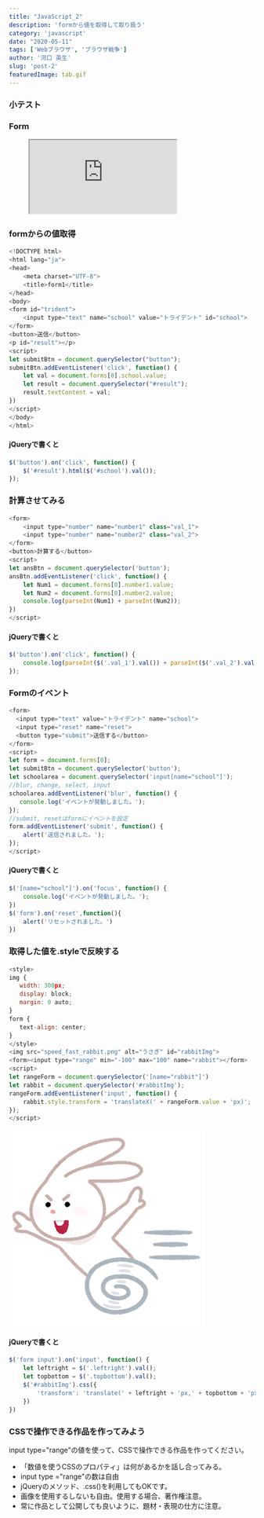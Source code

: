 ```yaml
---
title: "JavaScript_2"
description: 'formから値を取得して取り扱う'
category: 'javascript'
date: "2020-05-11"
tags: ['Webブラウザ', 'ブラウザ戦争']
author: '河口 英生'
slug: 'post-2'
featuredImage: tab.gif
---
```

<div class="post-section">
<h3 class="title is-5" >小テスト</h3>
</div>
<div class="post-section">
<h3 class="title is-5" >Form</h3>
<figure class="is-fullwidth slide">
  <iframe src="https://drive.google.com/file/d/1O6E4NO2gVYbaW1okOD_AmvG8nhzeeM9z/preview"></iframe>
</figure>
</div>
<div class="post-section">
<h3 class="title is-5" >formからの値取得</h3>

```javascript
<!DOCTYPE html>
<html lang="ja">
<head>
    <meta charset="UTF-8">
    <title>form1</title>
</head>
<body>
<form id="trident">
    <input type="text" name="school" value="トライデント" id="school">
</form>
<button>送信</button>
<p id="result"></p>
<script>
let submitBtn = document.querySelector("button");
submitBtn.addEventListener('click', function() {
    let val = document.forms[0].school.value;
    let result = document.querySelector("#result");
    result.textContent = val;
})
</script>
</body>
</html>
```

<h4 class="title is-6" >jQueryで書くと</h4>

```javascript
$('button').on('click', function() {
    $('#result').html($('#school').val());
});
```
</div>
<div class="post-section">
<h3 class="title is-5" >計算させてみる</h3>

```javascript
<form>
    <input type="number" name="number1" class="val_1">
    <input type="number" name="number2" class="val_2">
</form>
<button>計算する</button>
<script>
let ansBtn = document.querySelector('button');
ansBtn.addEventListener('click', function() {
    let Num1 = document.forms[0].number1.value;
    let Num2 = document.forms[0].number2.value;
    console.log(parseInt(Num1) + parseInt(Num2));
})
</script>
```
<h4 class="title is-6" >jQueryで書くと</h4>

```javascript
$('button').on('click', function() {
    console.log(parseInt($('.val_1').val()) + parseInt($('.val_2').val()))
});
```
</div>
<div class="post-section">
<h3 class="title is-5" >Formのイベント</h3>

```javascript
<form>
  <input type="text" value="トライデント" name="school">
  <input type="reset" name="reset">
  <button type="submit">送信する</button>
</form>
<script>
let form = document.forms[0];
let submitBtn = document.querySelector('button');
let schoolarea = document.querySelector('input[name="school"]');
//blur, change, select, input
schoolarea.addEventListener('blur', function() {
   console.log('イベントが発動しました。');
});
//submit, resetはformにイベントを設定
form.addEventListener('submit', function() {
    alert('送信されました。');
});
</script>
```

<h4 class="title is-6" >jQueryで書くと</h4>

```javascript
$('[name="school"]').on('focus', function() {
    console.log('イベントが発動しました。');
})
$('form').on('reset',function(){
    alert('リセットされました。')
})
```
</div>
<div class="post-section">
<h3 class="title is-5" >取得した値を.styleで反映する</h3>

```javascript
<style>
img {
   width: 300px;
   display: block;
   margin: 0 auto;
}
form {
   text-align: center;
}
</style>
<img src="speed_fast_rabbit.png" alt="うさぎ" id="rabbitImg">
<form><input type="range" min="-100" max="100" name="rabbit"></form>
<script>
let rangeForm = document.querySelector('[name="rabbit"]')
let rabbit = document.querySelector('#rabbitImg');
rangeForm.addEventListener('input', function() {
    rabbit.style.transform = 'translateX(' + rangeForm.value + 'px)';
});
</script>
```
![うさぎ](../../images/speed_fast_rabbit.png)

<h4 class="title is-6" >jQueryで書くと</h4>

```javascript
$('form input').on('input', function() {
    let leftright = $('.leftright').val();
    let topbottom = $('.topbottom').val();
    $('#rabbitImg').css({
        'transform': 'translate(' + leftright + 'px,' + topbottom + 'px)',
    })
})
```

</div>
<div class="post-section">
<h3 class="title is-5" >CSSで操作できる作品を作ってみよう</h3>

input type="range"の値を使って、CSSで操作できる作品を作ってください。

+ 「数値を使うCSSのプロパティ」は何があるかを話し合ってみる。
+ input type ="range"の数は自由
+ jQueryのメソッド、.css()を利用してもOKです。
+ 画像を使用するしないも自由。使用する場合、著作権注意。
+ 常に作品として公開しても良いように、題材・表現の仕方に注意。
</div>